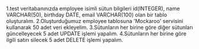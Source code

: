 1.test veritabanınızda employee isimli sütun bilgileri id(INTEGER), name VARCHAR(50), birthday DATE, email VARCHAR(100) olan bir tablo oluşturalım.
2.Oluşturduğumuz employee tablosuna 'Mockaroo' servisini kullanarak 50 adet veri ekleyelim.
3.Sütunların her birine göre diğer sütunları güncelleyecek 5 adet UPDATE işlemi yapalım.
4.Sütunların her birine göre ilgili satırı silecek 5 adet DELETE işlemi yapalım.
